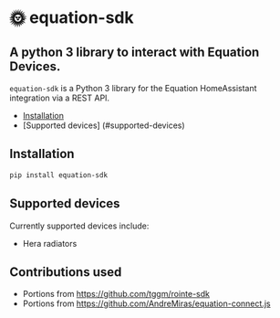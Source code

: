 # 🌞 equation-sdk
## A python 3 library to interact with Equation Devices.


`equation-sdk` is a Python 3 library for the Equation HomeAssistant integration via a REST API.

* [Installation](#Installation)
* [Supported devices] (#supported-devices)


## Installation
```bash
pip install equation-sdk
```

## Supported devices
Currently supported devices include:
* Hera radiators

## Contributions used
* Portions from https://github.com/tggm/rointe-sdk
* Portions from https://github.com/AndreMiras/equation-connect.js
